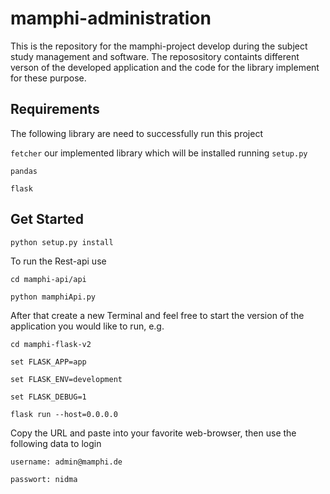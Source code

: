 # mamphi-administration
This is the repository for the mamphi-project develop during the subject study management and software. The reposository containts different verson of the developed application and the code for the library implement for these purpose.

## Requirements
The following library are need to successfully run this project

`fetcher` our implemented library which will be installed running `setup.py`

`pandas`

`flask`

## Get Started
`python setup.py install`

To run the Rest-api use

`cd mamphi-api/api`

`python mamphiApi.py`

After that create a new Terminal and feel free to start the version of the application you would like to run, e.g.

`cd mamphi-flask-v2`

`set FLASK_APP=app`

`set FLASK_ENV=development`

`set FLASK_DEBUG=1`

`flask run --host=0.0.0.0`

Copy the URL and paste into your favorite web-browser, then use the following data to login

`username: admin@mamphi.de`

`passwort: nidma`

